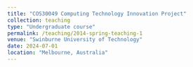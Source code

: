```yaml
---
title: "COS30049 Computing Technology Innovation Project"
collection: teaching
type: "Undergraduate course"
permalink: /teaching/2014-spring-teaching-1
venue: "Swinburne University of Technology"
date: 2024-07-01
location: "Melbourne, Australia"
---
```


